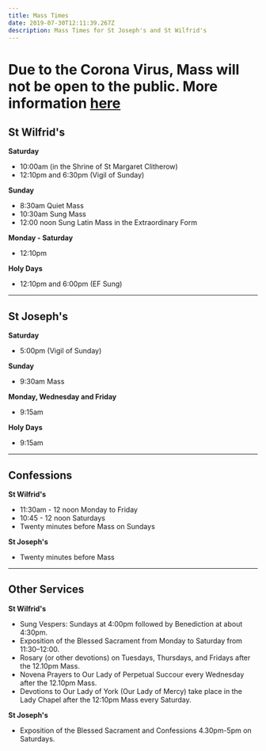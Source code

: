 ```yaml
---
title: Mass Times
date: 2019-07-30T12:11:39.267Z
description: Mass Times for St Joseph's and St Wilfrid's
---
```

# Due to the Corona Virus, Mass will not be open to the public. More information [here](https://yorkoratory.com/news/2020-03-18-no-public-masses-at-st-wilfrids-st-josephs-or-the-shrine/)

## St Wilfrid's

**Saturday**

* 10:00am (in the Shrine of St Margaret Clitherow)
* 12:10pm and 6:30pm (Vigil of Sunday)

**Sunday**

* 8:30am Quiet Mass
* 10:30am Sung Mass
* 12:00 noon Sung Latin Mass in the Extraordinary Form

**Monday - Saturday**

* 12:10pm

**Holy Days**

* 12:10pm and 6:00pm (EF Sung)

- - -

## St Joseph's

**Saturday**

* 5:00pm (Vigil of Sunday)

**Sunday**

* 9:30am Mass

**Monday, Wednesday and Friday**

* 9:15am

**Holy Days**

* 9:15am

- - -

## Confessions

**St Wilfrid's**

* 11:30am - 12 noon Monday to Friday
* 10:45 - 12 noon Saturdays
* Twenty minutes before Mass on Sundays

**St Joseph's**

* Twenty minutes before Mass

- - -

## Other Services

**St Wilfrid's**

* Sung Vespers: Sundays at 4:00pm followed by Benediction at about 4:30pm.
* Exposition of the Blessed Sacrament from Monday to Saturday from 11:30–12:00.
* Rosary (or other devotions) on Tuesdays, Thursdays, and Fridays after the 12.10pm Mass.
* Novena Prayers to Our Lady of Perpetual Succour every Wednesday after the 12.10pm Mass.
* Devotions to Our Lady of York (Our Lady of Mercy) take place in the Lady Chapel after the 12:10pm Mass every Saturday.

**St Joseph's**

* Exposition of the Blessed Sacrament and Confessions 4.30pm-5pm on Saturdays.
